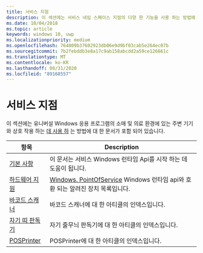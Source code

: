 ```yaml
---
title: 서비스 지점
description: 이 섹션에는 서비스 네임 스페이스 지점의 다양 한 기능을 사용 하는 방법에 대 한 문서가 포함 되어 있습니다.
ms.date: 10/04/2018
ms.topic: article
keywords: windows 10, uwp
ms.localizationpriority: medium
ms.openlocfilehash: 764809b37602923db06e9d9bf03cab5e264ec07b
ms.sourcegitcommit: 7b2febddb3e8a17c9ab158abcdd2a59ce126661c
ms.translationtype: MT
ms.contentlocale: ko-KR
ms.lasthandoff: 08/31/2020
ms.locfileid: "89168557"
---
```

# <a name="point-of-service"></a>서비스 지점
이 섹션에는 유니버설 Windows 응용 프로그램의 소매 및 의료 환경에 있는 주변 기기와 상호 작용 하는 [데 사용 하](/uwp/api/windows.devices.pointofservice) 는 방법에 대 한 문서가 포함 되어 있습니다.

| 항목 | Description |
|------|------------|
| [기본 사항](pos-basics.md) | 이 문서는 서비스 Windows 런타임 Api를 시작 하는 데 도움이 됩니다. |
| [하드웨어 지원](pos-device-support.md) | [Windows. PointOfService](/uwp/api/Windows.Devices.PointOfService) Windows 런타임 api와 호환 되는 알려진 장치 목록입니다. |
| [바코드 스캐너](pos-barcodescanner.md) | 바코드 스캐너에 대 한 아티클의 인덱스입니다. |
| [자기 띠 판독기](pos-magnetic-stripe-reader.md) | 자기 줄무늬 판독기에 대 한 아티클의 인덱스입니다.
| [POSPrinter](pos-printer.md) | POSPrinter에 대 한 아티클의 인덱스입니다. |